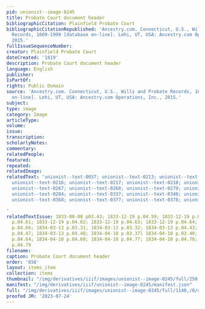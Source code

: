 ```yaml
---
pid: unionist--image-0245
title: Probate Court document header
bibliographicCitation: Plainfield Probate Court
bibliographicCitationRepublished: 'Ancestry.com. Connecticut, U.S., Wills and Probate
  Records, 1609-1999 [database on-line]. Lehi, UT, USA: Ancestry.com Operations, Inc.,
  2015.'
fullIssueSequenceNumber: 
creator: Plainfield Probate Court
dateCreated: '1819'
description: Probate Court document header
language: English
publisher: 
IsPartOf: 
rights: Public Domain
source: 'Ancestry.com. Connecticut, U.S., Wills and Probate Records, 1609-1999 [database
  on-line]. Lehi, UT, USA: Ancestry.com Operations, Inc., 2015.'
subject: 
type: image
category: Image
articleType: 
volume: 
issue: 
transcription: 
scholarlyNotes: 
commentary: 
relatedPeople: 
featured: 
repeated: 
relatedImage: 
relatedText: 'unionist--text-0057; unionist--text-0213; unionist--text-0214; unionist--text-0215;
  unionist--text-0216; unionist--text-0217; unionist--text-0218; unionist--text-0220;
  unionist--text-0267; unionist--text-0268; unionist--text-0279; unionist--text-0283;
  unionist--text-0284; unionist--text-0337; unionist--text-0340; unionist--text-0364;
  unionist--text-0368; unionist--text-0377; unionist--text-0378; unionist--text-0379

'
relatedTextIssue: 1833-08-08 p03.43; 1833-12-19 p.04.59; 1833-12-19 p.04.60; 1833-12-19
  p.04.61; 1833-12-19 p.04.62; 1833-12-19 p.04.63; 1833-12-19 p.04.64; 1833-12-19
  p.04.66; 1834-03-13 p.03.31; 1834-03-13 p.03.32; 1834-03-13 p.04.43; 1834-03-13
  p.04.47; 1834-03-13 p.04.48; 1834-04-10 p.03.37l 1834-04-10 p.03.40; 1834-04-10
  p.04.64; 1834-04-10 p.04.68; 1834-04-10 p.04.77; 1834-04-10 p.04.78; 1834-04-10
  p.04.79
filename: 
caption: Probate Court document header
order: '656'
layout: items_item
collection: items
thumbnail: "/img/derivatives/iiif/images/unionist--image-0245/full/250,/0/default.jpg"
manifest: "/img/derivatives/iiif/unionist--image-0245/manifest.json"
full: "/img/derivatives/iiif/images/unionist--image-0245/full/1140,/0/default.jpg"
proofed JR: '2023-07-24'
---
```

